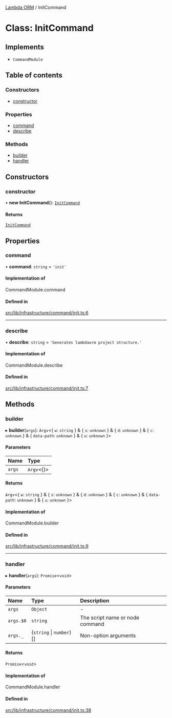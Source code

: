 [Lambda ORM](../README.md) / InitCommand

# Class: InitCommand

## Implements

- `CommandModule`

## Table of contents

### Constructors

- [constructor](InitCommand.md#constructor)

### Properties

- [command](InitCommand.md#command)
- [describe](InitCommand.md#describe)

### Methods

- [builder](InitCommand.md#builder)
- [handler](InitCommand.md#handler)

## Constructors

### constructor

• **new InitCommand**(): [`InitCommand`](InitCommand.md)

#### Returns

[`InitCommand`](InitCommand.md)

## Properties

### command

• **command**: `string` = `'init'`

#### Implementation of

CommandModule.command

#### Defined in

[src/lib/infrastructure/command/init.ts:6](https://github.com/lambda-orm/lambdaorm-cli/blob/022d635/src/lib/infrastructure/command/init.ts#L6)

___

### describe

• **describe**: `string` = `'Generates lambdaorm project structure.'`

#### Implementation of

CommandModule.describe

#### Defined in

[src/lib/infrastructure/command/init.ts:7](https://github.com/lambda-orm/lambdaorm-cli/blob/022d635/src/lib/infrastructure/command/init.ts#L7)

## Methods

### builder

▸ **builder**(`args`): `Argv`\<\{ `w`: `string`  } & \{ `s`: `unknown`  } & \{ `d`: `unknown`  } & \{ `c`: `unknown`  } & \{ `data-path`: `unknown`  } & \{ `u`: `unknown`  }\>

#### Parameters

| Name | Type |
| :------ | :------ |
| `args` | `Argv`\<{}\> |

#### Returns

`Argv`\<\{ `w`: `string`  } & \{ `s`: `unknown`  } & \{ `d`: `unknown`  } & \{ `c`: `unknown`  } & \{ `data-path`: `unknown`  } & \{ `u`: `unknown`  }\>

#### Implementation of

CommandModule.builder

#### Defined in

[src/lib/infrastructure/command/init.ts:9](https://github.com/lambda-orm/lambdaorm-cli/blob/022d635/src/lib/infrastructure/command/init.ts#L9)

___

### handler

▸ **handler**(`args`): `Promise`\<`void`\>

#### Parameters

| Name | Type | Description |
| :------ | :------ | :------ |
| `args` | `Object` | - |
| `args.$0` | `string` | The script name or node command |
| `args._` | (`string` \| `number`)[] | Non-option arguments |

#### Returns

`Promise`\<`void`\>

#### Implementation of

CommandModule.handler

#### Defined in

[src/lib/infrastructure/command/init.ts:38](https://github.com/lambda-orm/lambdaorm-cli/blob/022d635/src/lib/infrastructure/command/init.ts#L38)
